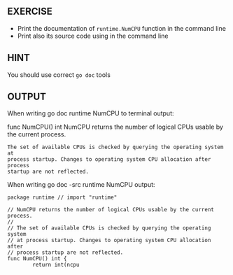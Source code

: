 ## EXERCISE

- Print the documentation of `runtime.NumCPU` function in the command line
- Print also its source code using in the command line

## HINT

You should use correct `go doc` tools

## OUTPUT

When writing go doc runtime NumCPU to terminal output:

func NumCPU() int
    NumCPU returns the number of logical CPUs usable by the current process.

    The set of available CPUs is checked by querying the operating system at
    process startup. Changes to operating system CPU allocation after process
    startup are not reflected.

When writing go doc -src runtime NumCPU output:

    package runtime // import "runtime"

    // NumCPU returns the number of logical CPUs usable by the current process.
    //
    // The set of available CPUs is checked by querying the operating system
    // at process startup. Changes to operating system CPU allocation after
    // process startup are not reflected.
    func NumCPU() int {
            return int(ncpu